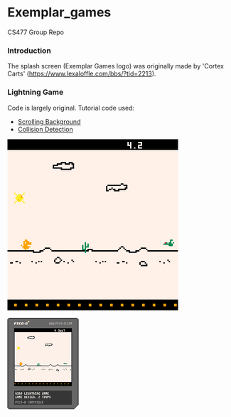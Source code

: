# Exemplar_games
 CS477 Group Repo
 
### Introduction
 The splash screen (Exemplar Games logo) was originally made by 'Cortex Carts' (https://www.lexaloffle.com/bbs/?tid=2213).
 
### Lightning Game
Code is largely original.
Tutorial code used:
- [Scrolling Background](https://www.youtube.com/watch?v=wFJqmqzwOxo)
- [Collision Detection](https://www.youtube.com/watch?v=Recf5_RJbZI)

![Lightning Game GIF](/lightning-game_0.gif)

![Lightning Game P8 File](/lightning-game.p8.png)

